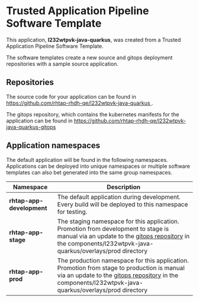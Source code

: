 # Trusted Application Pipeline Software Template

This application, **l232wtpvk-java-quarkus**, was created from a Trusted Application Pipeline Software Template.

The software templates create a new source and gitops deployment repositories with a sample source application. 

## Repositories

The source code for your application can be found in [https://github.com/rhtap-rhdh-qe/l232wtpvk-java-quarkus ](https://github.com/rhtap-rhdh-qe/l232wtpvk-java-quarkus ).
 
The gitops repository, which contains the kubernetes manifests for the application can be found in 
[https://github.com/rhtap-rhdh-qe/l232wtpvk-java-quarkus-gitops ](https://github.com/rhtap-rhdh-qe/l232wtpvk-java-quarkus-gitops ) 

## Application namespaces 

The default application will be found in the following namespaces. Applications can be deployed into unique namespaces or multiple software templates can also bet generated into the same group namespaces.  

|  Namespace   |  Description   |  
| -------- | -------- |   
| **rhtap-app-development** | The default application during development. Every build will be deployed to this namespace for testing. | 
| **rhtap-app-stage** | The staging namespace for this application. Promotion from development to stage is manual via an update to the [gitops repository](https://github.com/rhtap-rhdh-qe/l232wtpvk-java-quarkus-gitops ) in the components/l232wtpvk-java-quarkus/overlays/prod directory |  
| **rhtap-app-prod** | The production namespace for this application. Promotion from stage to production is manual via an update to the [gitops repository](https://github.com/rhtap-rhdh-qe/l232wtpvk-java-quarkus-gitops ) in the components/l232wtpvk-java-quarkus/overlays/prod directory | 